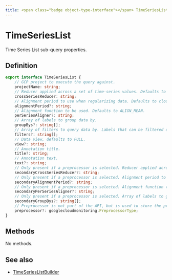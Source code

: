 ```yaml
---
title: <span class="badge object-type-interface"></span> TimeSeriesList
---
```

# <span class="badge object-type-interface"></span> TimeSeriesList

Time Series List sub-query properties.

## Definition

```typescript
export interface TimeSeriesList {
	// GCP project to execute the query against.
	projectName: string;
	// Reducer applied across a set of time-series values. Defaults to REDUCE_NONE.
	crossSeriesReducer: string;
	// Alignment period to use when regularizing data. Defaults to cloud-monitoring-auto.
	alignmentPeriod?: string;
	// Alignment function to be used. Defaults to ALIGN_MEAN.
	perSeriesAligner?: string;
	// Array of labels to group data by.
	groupBys?: string[];
	// Array of filters to query data by. Labels that can be filtered on are defined by the metric.
	filters?: string[];
	// Data view, defaults to FULL.
	view?: string;
	// Annotation title.
	title?: string;
	// Annotation text.
	text?: string;
	// Only present if a preprocessor is selected. Reducer applied across a set of time-series values. Defaults to REDUCE_NONE.
	secondaryCrossSeriesReducer?: string;
	// Only present if a preprocessor is selected. Alignment period to use when regularizing data. Defaults to cloud-monitoring-auto.
	secondaryAlignmentPeriod?: string;
	// Only present if a preprocessor is selected. Alignment function to be used. Defaults to ALIGN_MEAN.
	secondaryPerSeriesAligner?: string;
	// Only present if a preprocessor is selected. Array of labels to group data by.
	secondaryGroupBys?: string[];
	// Preprocessor is not part of the API, but is used to store the preprocessor and not affect the UI for the rest of parameters
	preprocessor?: googlecloudmonitoring.PreprocessorType;
}

```
## Methods

No methods.
## See also

 * <span class="badge builder"></span> [TimeSeriesListBuilder](./builder-TimeSeriesListBuilder.md)
